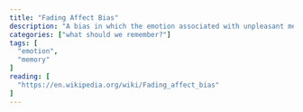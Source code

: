 ```yaml
---
title: "Fading Affect Bias"
description: "A bias in which the emotion associated with unpleasant memories fades more quickly than the emotion associated with positive events."
categories: ["what should we remember?"]
tags: [
  "emotion",
  "memory"
]
reading: [
  "https://en.wikipedia.org/wiki/Fading_affect_bias"
]
---
```


